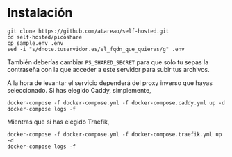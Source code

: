 # Instalación

```
git clone https://github.com/atareao/self-hosted.git
cd self-hosted/picoshare
cp sample.env .env
sed -i "s/dnote.tuservidor.es/el_fqdn_que_quieras/g" .env
```

También deberías cambiar `PS_SHARED_SECRET` para que solo tu sepas la contraseña con la que acceder a este servidor para subir tus archivos.

A la hora de levantar el servicio dependerá del proxy inverso que hayas seleccionado. Si has elegido Caddy, simplemente,

```
docker-compose -f docker-compose.yml -f docker-compose.caddy.yml up -d
docker-compose logs -f
```

Mientras que si has elegido Traefik,

```
docker-compose -f docker-compose.yml -f docker-compose.traefik.yml up -d
docker-compose logs -f
```

